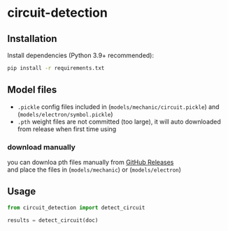 # circuit-detection

## Installation

Install dependencies (Python 3.9+ recommended):

```bash
pip install -r requirements.txt
```

## Model files

- `.pickle` config files included in (`models/mechanic/circuit.pickle`) and (`models/electron/symbol.pickle`)
- `.pth` weight files are not committed (too large), it will auto downloaded from release when first time using

### download manually

you can downloa pth files manually from [GitHub Releases](https://github.com/CHENMENG-HAN/circuit-detection/releases)\
and place the files in (`models/mechanic`) or (`models/electron`)

## Usage

```python
from circuit_detection import detect_circuit

results = detect_circuit(doc)

```
